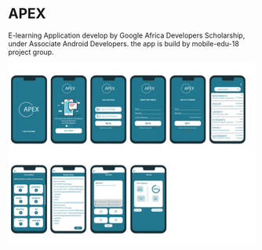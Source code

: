 # APEX
E-learning Application
develop by Google Africa Developers Scholarship, under Associate Android Developers.
the app is build by mobile-edu-18 project group.


<img src="./APEX-Prototype2_1.png" />
<img src="./APEX-Prototype2.png" />
